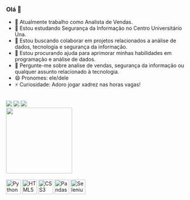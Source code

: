 ### Olá 👋

- 🔭 Atualmente trabalho como Analista de Vendas.
- 🌱 Estou estudando Segurança da Informação no Centro Universitário Una.
- 👯 Estou buscando colaborar em projetos relacionados a análise de dados, tecnologia e segurança da informação.
- 🤔 Estou procurando ajuda para aprimorar minhas habilidades em programação e análise de dados.
- 💬 Pergunte-me sobre analise de vendas, segurança da informação ou qualquer assunto relacionado à tecnologia.
- 😄 Pronomes: ele/dele
- ⚡ Curiosidade: Adoro jogar xadrez nas horas vagas!
## 

<div>
<a href="https://instagram.com/bahiavalladares" target="_blank"><img src="https://img.shields.io/badge/-Instagram-E4405F?style=for-the-badge&logo=instagram&logoColor=white" target="_blank"></a>
<a href="mailto:bahiavalladares@gmail.com"><img src="https://img.shields.io/badge/-Gmail-D14836?style=for-the-badge&logo=gmail&logoColor=white" target="_blank"></a> 
<a href="https://www.linkedin.com/in/bernardovbahia/" target="_blank"><img src="https://img.shields.io/badge/-LinkedIn-0077B5?style=for-the-badge&logo=linkedin&logoColor=white" target="_blank"></a>
</div>

<div>
  <a href="https://beacons.ai/bernardovbahia"> 
    <img height="180em" src="https://github-readme-stats.vercel.app/api?username=bernardovbahia&show_icons=true&theme=gotham&include_all_commits=true&count_private=true"/>   
   
  </a>
</div>
<br>

<div style="display: inline_block">
  <img align="center" alt="Python" height="40" width="40" src="https://img.icons8.com/color/48/000000/python.png">
  <img align="center" alt="HTML5" height="40" width="40" src="https://img.icons8.com/color/48/000000/html-5--v1.png">
  <img align="center" alt="CSS3" height="40" width="40" src="https://img.icons8.com/color/48/000000/css3.png">
  <img align="center" alt="Pandas" height="40" width="40" src="https://upload.wikimedia.org/wikipedia/commons/thumb/e/ed/Pandas_logo.svg/1200px-Pandas_logo.svg.png">
  <img align="center" alt="Selenium" height="40" width="40" src="https://img.icons8.com/color/48/000000/selenium-test-automation.png">
</div>

##



##
